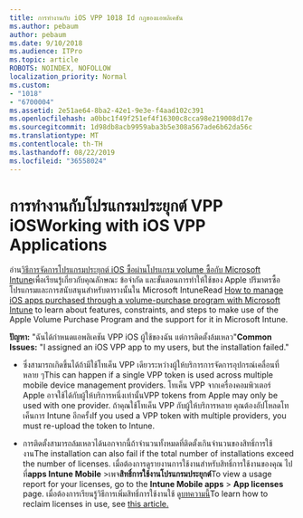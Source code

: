 ```yaml
---
title: การทำงานกับ iOS VPP 1018 Id กฎของแอพลิเคชัน
ms.author: pebaum
author: pebaum
ms.date: 9/10/2018
ms.audience: ITPro
ms.topic: article
ROBOTS: NOINDEX, NOFOLLOW
localization_priority: Normal
ms.custom:
- "1018"
- "6700004"
ms.assetid: 2e51ae64-8ba2-42e1-9e3e-f4aad102c391
ms.openlocfilehash: a0bbc1f49f251ef4f16300c8cca98e219008d17e
ms.sourcegitcommit: 1d98db8acb9959aba3b5e308a567ade6b62da56c
ms.translationtype: MT
ms.contentlocale: th-TH
ms.lasthandoff: 08/22/2019
ms.locfileid: "36558024"
---
```

# <a name="working-with-ios-vpp-applications"></a><span data-ttu-id="eb488-102">การทำงานกับโปรแกรมประยุกต์ VPP iOS</span><span class="sxs-lookup"><span data-stu-id="eb488-102">Working with iOS VPP Applications</span></span>

<span data-ttu-id="eb488-103">อ่าน[วิธีการจัดการโปรแกรมประยุกต์ iOS ซื้อผ่านโปรแกรม volume ซื้อกับ Microsoft Intune](https://docs.microsoft.com/intune/vpp-apps-ios)เพื่อเรียนรู้เกี่ยวกับคุณลักษณะ ข้อจำกัด และขั้นตอนการทำให้ใช้ของ Apple ปริมาตรซื้อโปรแกรมและการสนับสนุนสำหรับตารางนั้นใน Microsoft Intune</span><span class="sxs-lookup"><span data-stu-id="eb488-103">Read [How to manage iOS apps purchased through a volume-purchase program with Microsoft Intune](https://docs.microsoft.com/intune/vpp-apps-ios) to learn about features, constraints, and steps to make use of the Apple Volume Purchase Program and the support for it in Microsoft Intune.</span></span>
  
 <span data-ttu-id="eb488-104">**ปัญหา:** "ฉันได้กำหนดแอพลิเคชัน VPP iOS ผู้ใช้ของฉัน แต่การติดตั้งล้มเหลว"</span><span class="sxs-lookup"><span data-stu-id="eb488-104">**Common Issues:** "I assigned an iOS VPP app to my users, but the installation failed."</span></span>
  
- <span data-ttu-id="eb488-105">ซึ่งสามารถเกิดขึ้นได้ถ้ามีใช้โทเค็น VPP เดียวระหว่างผู้ให้บริการการจัดการอุปกรณ์เคลื่อนที่หลาย ๆ</span><span class="sxs-lookup"><span data-stu-id="eb488-105">This can happen if a single VPP token is used across multiple mobile device management providers.</span></span> <span data-ttu-id="eb488-106">โทเค็น VPP จากเครื่องคอมพิวเตอร์ Apple อาจใช้ได้กับผู้ให้บริการหนึ่งเท่านั้น</span><span class="sxs-lookup"><span data-stu-id="eb488-106">VPP tokens from Apple may only be used with one provider.</span></span> <span data-ttu-id="eb488-107">ถ้าคุณใช้โทเค็น VPP กับผู้ให้บริการหลาย คุณต้องอัปโหลดโทเค็นการ Intune อีกครั้ง</span><span class="sxs-lookup"><span data-stu-id="eb488-107">If you used a VPP token with multiple providers, you must re-upload the token to Intune.</span></span>

- <span data-ttu-id="eb488-108">การติดตั้งสามารถล้มเหลวได้นอกจากนี้ถ้าจำนวนทั้งหมดที่ติดตั้งเกินจำนวนของสิทธิ์การใช้งาน</span><span class="sxs-lookup"><span data-stu-id="eb488-108">The installation can also fail if the total number of installations exceed the number of licenses.</span></span> <span data-ttu-id="eb488-109">เมื่อต้องการดูรายงานการใช้งานสำหรับสิทธิ์การใช้งานของคุณ ไปที่**apps Intune Mobile** \>เพจ**สิทธิ์การใช้งานโปรแกรมประยุกต์**</span><span class="sxs-lookup"><span data-stu-id="eb488-109">To view a usage report for your licenses, go to the **Intune Mobile apps** \> **App licenses** page.</span></span> <span data-ttu-id="eb488-110">เมื่อต้องการเรียนรู้วิธีการเพิ่มสิทธิ์การใช้งานใช้ ดู[บทความนี้](https://docs.microsoft.com/intune/vpp-apps-ios#revoking-app-licenses-and-deleting-tokens)</span><span class="sxs-lookup"><span data-stu-id="eb488-110">To learn how to reclaim licenses in use, see [this article.](https://docs.microsoft.com/intune/vpp-apps-ios#revoking-app-licenses-and-deleting-tokens)</span></span>
